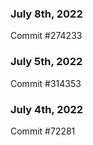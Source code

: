 ### July 8th, 2022

Commit #274233

### July 5th, 2022

Commit #314353


### July 4th, 2022

Commit #72281
